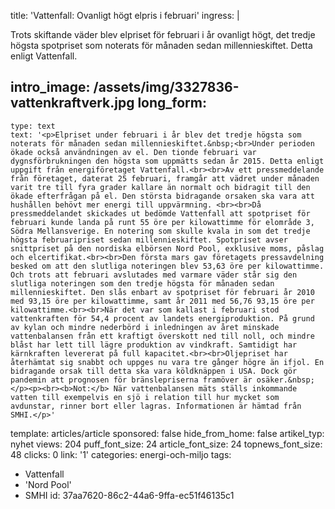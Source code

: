 title: 'Vattenfall: Ovanligt högt elpris i februari'
ingress: |
  <p>Trots skiftande väder blev elpriset för februari i år ovanligt högt, det tredje högsta spotpriset som noterats för månaden sedan millennieskiftet. Detta enligt Vattenfall.
  </p>
  
intro_image: /assets/img/3327836-vattenkraftverk.jpg
long_form:
  -
    type: text
    text: '<p>Elpriset under februari i år blev det tredje högsta som noterats för månaden sedan millennieskiftet.&nbsp;<br>Under perioden ökade också användningen av el. Den tionde februari var dygnsförbrukningen den högsta som uppmätts sedan år 2015. Detta enligt uppgift från energiföretaget Vattenfall.<br><br>Av ett pressmeddelande från företaget, daterat 25 februari, framgår att vädret under månaden varit tre till fyra grader kallare än normalt och bidragit till den ökade efterfrågan på el. Den största bidragande orsaken ska vara att hushållen behövt mer energi till uppvärmning. <br><br>Då pressmeddelandet skickades ut bedömde Vattenfall att spotpriset för februari kunde landa på runt 55 öre per kilowattimme för elområde 3, Södra Mellansverige. En notering som skulle kvala in som det tredje högsta februaripriset sedan millennieskiftet. Spotpriset avser snittpriset på den nordiska elbörsen Nord Pool, exklusive moms, påslag och elcertifikat.<br><br>Den första mars gav företagets pressavdelning besked om att den slutliga noteringen blev 53,63 öre per kilowattimme. Och trots att februari avslutades med varmare väder står sig den slutliga noteringen som den tredje högsta för månaden sedan millennieskiftet. Den slås enbart av spotpriset för februari år 2010 med 93,15 öre per kilowattimme, samt år 2011 med 56,76 93,15 öre per kilowattimme.<br><br>När det var som kallast i februari stod vattenkraften för 54,4 procent av landets energiproduktion. På grund av kylan och mindre nederbörd i inledningen av året minskade vattenbalansen från ett kraftigt överskott ned till noll, och mindre blåst har lett till lägre produktion av vindkraft. Samtidigt har kärnkraften levererat på full kapacitet.<br><br>Oljepriset har återhämtat sig snabbt och uppges nu vara tre gånger högre än ifjol. En bidragande orsak till detta ska vara köldknäppen i USA. Dock gör pandemin att prognosen för bränslepriserna framöver är osäker.&nbsp;</p><p><br><b>Not:</b> När vattenbalansen mäts ställs inkommande vatten till exempelvis en sjö i relation till hur mycket som avdunstar, rinner bort eller lagras. Informationen är hämtad från SMHI.</p>'
template: articles/article
sponsored: false
hide_from_home: false
artikel_typ: nyhet
views: 204
puff_font_size: 24
article_font_size: 24
topnews_font_size: 48
clicks: 0
link: '1'
categories: energi-och-miljo
tags:
  - Vattenfall
  - 'Nord Pool'
  - SMHI
id: 37aa7620-86c2-44a6-9ffa-ec51f46135c1
